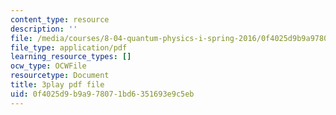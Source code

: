 ```yaml
---
content_type: resource
description: ''
file: /media/courses/8-04-quantum-physics-i-spring-2016/0f4025d9b9a978071bd6351693e9c5eb_45M-BtYAcwg.pdf
file_type: application/pdf
learning_resource_types: []
ocw_type: OCWFile
resourcetype: Document
title: 3play pdf file
uid: 0f4025d9-b9a9-7807-1bd6-351693e9c5eb
---
```

